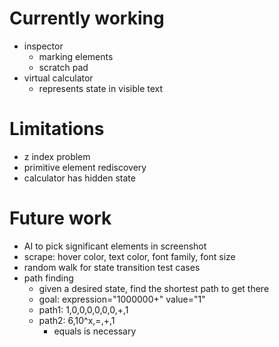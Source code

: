 # Currently working

- inspector
  - marking elements
  - scratch pad
- virtual calculator
  - represents state in visible text

# Limitations

- z index problem
- primitive element rediscovery
- calculator has hidden state

# Future work

- AI to pick significant elements in screenshot
- scrape: hover color, text color, font family, font size
- random walk for state transition test cases
- path finding
  - given a desired state, find the shortest path to get there
  - goal: expression="1000000+" value="1"
  - path1: 1,0,0,0,0,0,0,+,1
  - path2: 6,10^x,=,+,1 
    - equals is necessary
